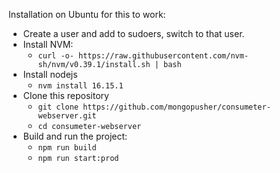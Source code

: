 Installation on Ubuntu for this to work:

- Create a user and add to sudoers, switch to that user.
- Install NVM:
  - `curl -o- https://raw.githubusercontent.com/nvm-sh/nvm/v0.39.1/install.sh | bash`
- Install nodejs
  - `nvm install 16.15.1`
- Clone this repository
  - `git clone https://github.com/mongopusher/consumeter-webserver.git`
  - `cd consumeter-webserver`
- Build and run the project:
  - `npm run build`
  - `npm run start:prod`
